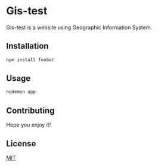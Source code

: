 # Gis-test

Gis-test is a website using Geographic Information System.

## Installation


```bash
npm install foobar
```

## Usage

```bash
nodemon app
```

## Contributing
Hope you enjoy it!

## License
[MIT](https://choosealicense.com/licenses/mit/)
